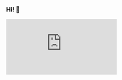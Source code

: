 ### Hi! 🐢
   [![My Stats](https://github-stats-evirunurm.vercel.app/api/stats.js?username=Asimendi&peng=false)](https://github.com/evirunurm/github-stats)
